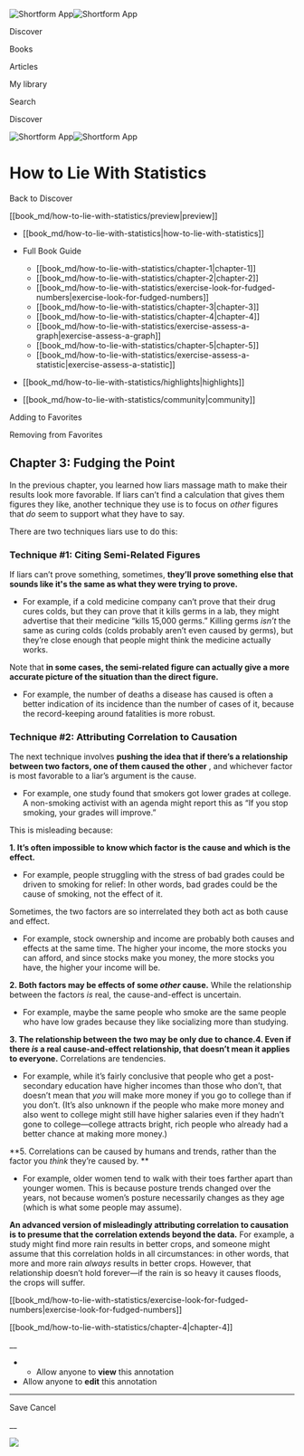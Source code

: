 ![Shortform App](/img/logo.36a2399e.svg)![Shortform App](/img/logo-dark.70c1b072.svg)

Discover

Books

Articles

My library

Search

Discover

![Shortform App](/img/logo.36a2399e.svg)![Shortform App](/img/logo-dark.70c1b072.svg)

# How to Lie With Statistics

Back to Discover

[[book_md/how-to-lie-with-statistics/preview|preview]]

  * [[book_md/how-to-lie-with-statistics|how-to-lie-with-statistics]]
  * Full Book Guide

    * [[book_md/how-to-lie-with-statistics/chapter-1|chapter-1]]
    * [[book_md/how-to-lie-with-statistics/chapter-2|chapter-2]]
    * [[book_md/how-to-lie-with-statistics/exercise-look-for-fudged-numbers|exercise-look-for-fudged-numbers]]
    * [[book_md/how-to-lie-with-statistics/chapter-3|chapter-3]]
    * [[book_md/how-to-lie-with-statistics/chapter-4|chapter-4]]
    * [[book_md/how-to-lie-with-statistics/exercise-assess-a-graph|exercise-assess-a-graph]]
    * [[book_md/how-to-lie-with-statistics/chapter-5|chapter-5]]
    * [[book_md/how-to-lie-with-statistics/exercise-assess-a-statistic|exercise-assess-a-statistic]]
  * [[book_md/how-to-lie-with-statistics/highlights|highlights]]
  * [[book_md/how-to-lie-with-statistics/community|community]]



Adding to Favorites 

Removing from Favorites 

## Chapter 3: Fudging the Point

In the previous chapter, you learned how liars massage math to make their results look more favorable. If liars can’t find a calculation that gives them figures they like, another technique they use is to focus on _other_ figures that _do_ seem to support what they have to say.

There are two techniques liars use to do this:

### Technique #1: Citing Semi-Related Figures

If liars can’t prove something, sometimes, **they’ll prove something else that sounds like it's the same as what they were trying to prove.**

  * For example, if a cold medicine company can’t prove that their drug cures colds, but they can prove that it kills germs in a lab, they might advertise that their medicine “kills 15,000 germs.” Killing germs _isn’t_ the same as curing colds (colds probably aren’t even caused by germs), but they’re close enough that people might think the medicine actually works.



Note that **in some cases, the semi-related figure can actually give a more accurate picture of the situation than the direct figure.**

  * For example, the number of deaths a disease has caused is often a better indication of its incidence than the number of cases of it, because the record-keeping around fatalities is more robust.



### Technique #2: Attributing Correlation to Causation

The next technique involves **pushing the idea that if there’s a relationship between two factors, one of them caused the other** , and whichever factor is most favorable to a liar’s argument is the cause.

  * For example, one study found that smokers got lower grades at college. A non-smoking activist with an agenda might report this as “If you stop smoking, your grades will improve.”



This is misleading because:

**1\. It’s often impossible to know which factor is the cause and which is the effect.**

  * For example, people struggling with the stress of bad grades could be driven to smoking for relief: In other words, bad grades could be the cause of smoking, not the effect of it.



Sometimes, the two factors are so interrelated they both act as both cause and effect.

  * For example, stock ownership and income are probably both causes and effects at the same time. The higher your income, the more stocks you can afford, and since stocks make you money, the more stocks you have, the higher your income will be.



**2\. Both factors may be effects of some _other_ cause.** While the relationship between the factors _is_ real, the cause-and-effect is uncertain.

  * For example, maybe the same people who smoke are the same people who have low grades because they like socializing more than studying.



**3\. The relationship between the two may be only due to chance.4. Even if there _is_ a real cause-and-effect relationship, that doesn’t mean it applies to everyone.** Correlations are tendencies.

  * For example, while it’s fairly conclusive that people who get a post-secondary education have higher incomes than those who don’t, that doesn’t mean that _you_ will make more money if you go to college than if you don’t. (It’s also unknown if the people who make more money and also went to college might still have higher salaries even if they hadn’t gone to college—college attracts bright, rich people who already had a better chance at making more money.)



**5\. Correlations can be caused by humans and trends, rather than the factor you _think_ they’re caused by. **

  * For example, older women tend to walk with their toes farther apart than younger women. This is because posture trends changed over the years, not because women’s posture necessarily changes as they age (which is what some people may assume).



**An advanced version of misleadingly attributing correlation to causation is to presume that the correlation extends beyond the data.** For example, a study might find more rain results in better crops, and someone might assume that this correlation holds in all circumstances: in other words, that more and more rain _always_ results in better crops. However, that relationship doesn’t hold forever—if the rain is so heavy it causes floods, the crops will suffer.

[[book_md/how-to-lie-with-statistics/exercise-look-for-fudged-numbers|exercise-look-for-fudged-numbers]]

[[book_md/how-to-lie-with-statistics/chapter-4|chapter-4]]

__

  *   * Allow anyone to **view** this annotation
  * Allow anyone to **edit** this annotation



* * *

Save Cancel

__




![](https://bat.bing.com/action/0?ti=56018282&Ver=2&mid=d24c4a3e-7e86-496c-9967-e9bd674d5192&sid=49fff5b0636c11eeb9c611038afc8668&vid=4a005010636c11ee80c703d4c4a7acd5&vids=0&msclkid=N&pi=0&lg=en-US&sw=800&sh=600&sc=24&nwd=1&tl=Shortform%20%7C%20How%20to%20Lie%20With%20Statistics&p=https%3A%2F%2Fwww.shortform.com%2Fapp%2Fbook%2Fhow-to-lie-with-statistics%2Fchapter-3&r=&lt=419&evt=pageLoad&sv=1&rn=31686)
